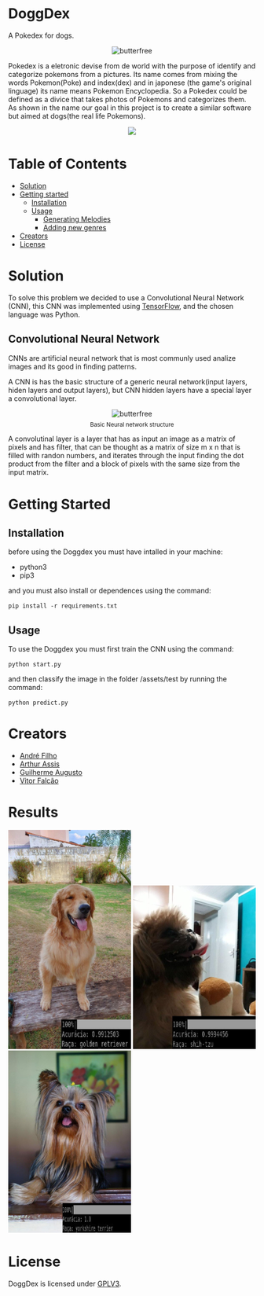 # DoggDex
A Pokedex for dogs.
<br/>

<p align="center">
  <img src="https://images-na.ssl-images-amazon.com/images/I/81twgUcmR1L._AC_SY450_.jpg" alt="butterfree" />
  <br />
</p>


Pokedex is a eletronic devise from de world with the purpose of identify and categorize pokemons from a pictures. Its name comes from mixing the words Pokemon(Poke) and index(dex) and in japonese (the game's original linguage) its name means Pokemon Encyclopedia. So a Pokedex could be defined as a divice that takes photos of Pokemons and categorizes them. As shown in the name our goal in this project is to create a similar software but aimed at dogs(the real life Pokemons).
<br />


<p align="center">
  <img src="https://res.cloudinary.com/practicaldev/image/fetch/s--_3gm5ojJ--/c_limit%2Cf_auto%2Cfl_progressive%2Cq_auto%2Cw_880/https://cdn-images-1.medium.com/max/2000/1%2A8z04ARQ6AeW6vz0OmRZFUw.png" />
  <br />
</p>


# Table of Contents
- [Solution](#solution)
- [Getting started](#getting-started)
	- [Installation](#installation)
	- [Usage](#usage)
	  - [Generating Melodies](#generating-melodies)
	  - [Adding new genres](#adding-new-genres)
- [Creators](#creators)
- [License](#license)


# Solution

To solve this problem we decided to use a Convolutional Neural Network (CNN), this CNN was implemented using [TensorFlow](https://www.tensorflow.org/), and the chosen language was Python.

## Convolutional Neural Network
CNNs are artificial neural network that is most communly used analize images and its good in finding patterns.

A CNN is has the  basic structure of a generic neural network(input layers, hiden layers and output layers), but CNN hidden layers have a special layer a convolutional layer.

<p align="center">
  <img src="https://upload.wikimedia.org/wikipedia/commons/4/46/Colored_neural_network.svg" alt="butterfree" />
  <br />
  <sub>Basic Neural network structure</sub>
</p>


A convolutinal layer is a layer that has as input an image as a matrix of pixels and has filter, that can be thought as a matrix of size m x n
that is filled with randon numbers, and iterates through the input finding the dot product from the filter and a block of pixels with the same size from the input matrix.




# Getting Started
## Installation

before using the Doggdex you must have intalled in your machine:
 * python3
 * pip3

and you must also install or dependences using the command:
```console
pip install -r requirements.txt
```

## Usage

To use the Doggdex you must first train the CNN using the command:

```console
python start.py
```

and then classify the image in the folder /assets/test by running the command:


```console
python predict.py
```

# Creators
* [André Filho](https://github.com/andre-filho)
* [Arthur Assis](https://github.com/arthur0496)
* [Guilherme Augusto](https://github.com/guiaugusto)
* [Vitor Falcão](https://github.com/vitorfhc)

# Results

<div class="grid-container">
  <img src="utils/golden.jpg" alt="golden" width="250px">
  <img src="utils/shih-tzu.jpg" alt="golden" width="250px">
  <img src="utils/yorkshire.jpg" alt="golden" width="250px">
</div>

# License
DoggDex is licensed under [GPLV3](https://github.com/deeplearningunb/doggdex/blob/master/LICENSE).
